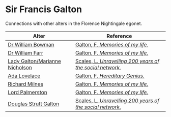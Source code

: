 # Sir Francis Galton
Connections with other alters in the Florence Nightingale egonet.

| Alter  | Reference|
| ------------- |------------- |
| [Dr William Bowman](https://github.com/altealo/WilliamBowman/blob/master/README.md)  |[Galton, F. *Memories of my life.*](http://galton.org/books/memories/chapter-III.html)|
| [Dr William Farr](https://github.com/altealo/WilliamFarr/blob/master/README.md)  |[Galton, F. *Memories of my life.*](http://galton.org/cgi-bin/searchImages/galton/search/books/memories/pages/memories_0301.htm)|Loovelace
| [Lady Galton/Marianne Nicholson](https://github.com/altealo/LadyGalton/blob/master/README.md)  |[Scales, L. *Unravelling 200 years of the social network.*](https://www.rigb.org/blog/2014/june/unravelling-200-years-of-the-social-network)|
| [Ada Lovelace](https://github.com/altealo/AdaLovelace/blob/master/README.md)  |[Galton, F. *Hereditary Genius.*](http://galton.org/books/hereditary-genius/text/v5/galton-1869-hereditary-genius-v5.htm)|
| [Richard Milnes](https://github.com/altealo/RichardMilnes/blob/master/README.md)  |[Galton, F. *Memories of my life.*](http://galton.org/cgi-bin/searchImages/galton/search/books/memories/pages/memories_0223.htm)|
| [Lord Palmerston](https://github.com/altealo/LordPalmerston/blob/master/README.md)  |[Galton, F. *Memories of my life.*](http://galton.org/cgi-bin/searchImages/galton/search/books/memories/pages/memories_0171.htm)|
| [Douglas Strutt Galton](https://github.com/altealo/DouglasGalton/blob/master/README.md)  |[Scales, L. *Unravelling 200 years of the social network.*](https://www.rigb.org/blog/2014/june/unravelling-200-years-of-the-social-network)|

